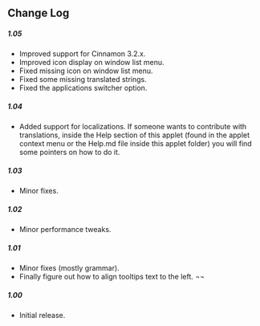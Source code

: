 ## Change Log

##### 1.05
- Improved support for Cinnamon 3.2.x.
- Improved icon display on window list menu.
- Fixed missing icon on window list menu.
- Fixed some missing translated strings.
- Fixed the applications switcher option.

##### 1.04
- Added support for localizations. If someone wants to contribute with translations, inside the Help section of this applet (found in the applet context menu or the Help.md file inside this applet folder) you will find some pointers on how to do it.

##### 1.03
- Minor fixes.

##### 1.02
- Minor performance tweaks.

##### 1.01
- Minor fixes (mostly grammar).
- Finally figure out how to align tooltips text to the left. ¬¬

##### 1.00
- Initial release.
